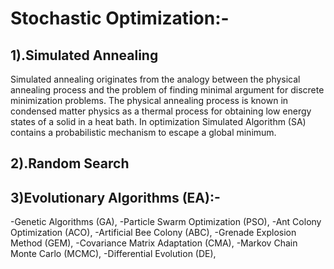 # Stochastic Optimization:-
## 1).Simulated Annealing
Simulated annealing originates from the analogy between the physical annealing process and the problem of finding minimal argument for discrete minimization problems. The physical annealing process is known in condensed matter physics as a thermal process for obtaining low energy states of a solid in a heat bath. In optimization Simulated Algorithm (SA) contains a probabilistic mechanism to escape a global minimum.

## 2).Random Search

## 3)Evolutionary Algorithms (EA):-
-Genetic Algorithms (GA),
-Particle Swarm Optimization (PSO),
-Ant Colony Optimization (ACO),
-Artificial Bee Colony (ABC),
-Grenade Explosion Method (GEM),
-Covariance Matrix Adaptation (CMA),
-Markov Chain Monte Carlo (MCMC),
-Differential Evolution (DE),

